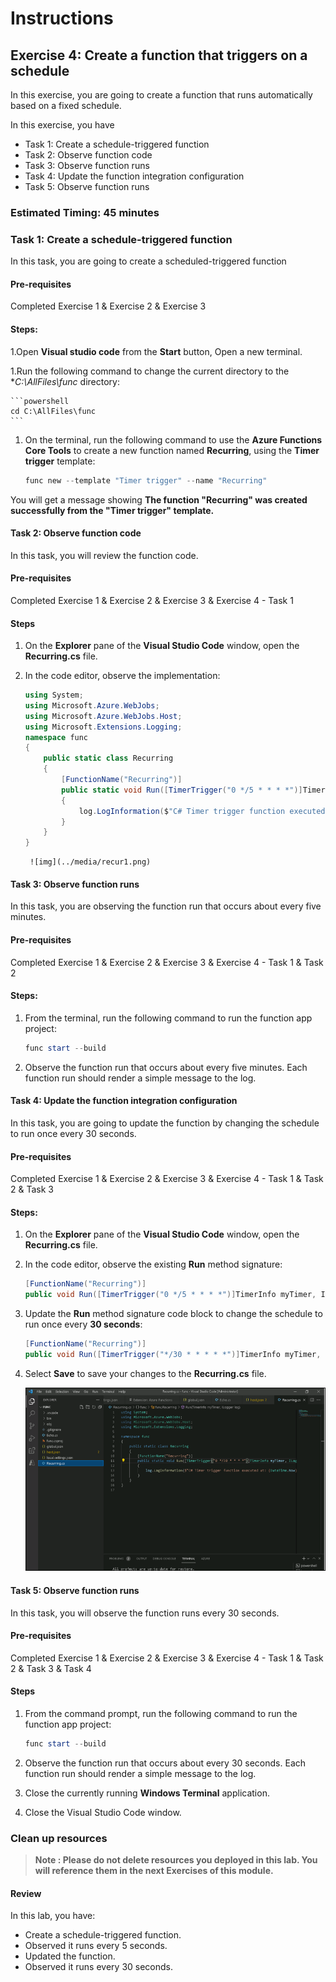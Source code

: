 # Instructions

## Exercise 4: Create a function that triggers on a schedule

In this exercise, you are going to create a function that runs automatically based on a fixed schedule.

In this exercise, you have

   + Task 1: Create a schedule-triggered function
   + Task 2: Observe function code
   + Task 3: Observe function runs
   + Task 4: Update the function integration configuration
   + Task 5: Observe function runs

### Estimated Timing: 45 minutes

### Task 1: Create a schedule-triggered function

In this task, you are going to create a scheduled-triggered function

#### Pre-requisites

Completed Exercise 1 & Exercise 2 & Exercise 3

#### Steps:

1.Open **Visual studio code** from the **Start** button, Open a new terminal.

1.Run the following command to change the current directory to the **C:\AllFiles\func* directory:

    ```powershell
    cd C:\AllFiles\func
    ```

1. On the terminal, run the following command to use the **Azure Functions Core Tools** to create a new function named **Recurring**, using the **Timer trigger** template:

    ```powershell
    func new --template "Timer trigger" --name "Recurring"
    ```

You will get a message showing **The function "Recurring" was created successfully from the "Timer trigger" template.**  

#### Task 2: Observe function code

In this task, you will review the function code.

#### Pre-requisites

Completed Exercise 1 & Exercise 2 & Exercise 3 & Exercise 4 - Task 1

#### Steps

1. On the **Explorer** pane of the **Visual Studio Code** window, open the **Recurring.cs** file.

1. In the code editor, observe the implementation:

    ```csharp
    using System;
    using Microsoft.Azure.WebJobs;
    using Microsoft.Azure.WebJobs.Host;
    using Microsoft.Extensions.Logging;    
    namespace func
    {
        public static class Recurring
        {
            [FunctionName("Recurring")]
            public static void Run([TimerTrigger("0 */5 * * * *")]TimerInfo myTimer, ILogger log)
            {
                log.LogInformation($"C# Timer trigger function executed at: {DateTime.Now}");
            }
        }
    }
    ```
        ![img](../media/recur1.png)

#### Task 3: Observe function runs

In this task, you are observing the function run that occurs about every five minutes.

#### Pre-requisites

Completed Exercise 1 & Exercise 2 & Exercise 3 & Exercise 4 - Task 1 & Task 2

#### Steps:

1. From the terminal, run the following command to run the function app project:

    ```powershell
    func start --build
    ```
    
1. Observe the function run that occurs about every five minutes. Each function run should render a simple message to the log.


#### Task 4: Update the function integration configuration

In this task, you are going to update the function by changing the schedule to run once every 30 seconds.

#### Pre-requisites

Completed Exercise 1 & Exercise 2 & Exercise 3 & Exercise 4 - Task 1 & Task 2 & Task 3

#### Steps:

1. On the **Explorer** pane of the **Visual Studio Code** window, open the **Recurring.cs** file.

1. In the code editor, observe the existing **Run** method signature:

    ```csharp
    [FunctionName("Recurring")]
    public void Run([TimerTrigger("0 */5 * * * *")]TimerInfo myTimer, ILogger log)
    ```

1. Update the **Run** method signature code block to change the schedule to run once every **30 seconds**:

    ```csharp
    [FunctionName("Recurring")]
    public void Run([TimerTrigger("*/30 * * * * *")]TimerInfo myTimer, ILogger log)
    ```

1. Select **Save** to save your changes to the **Recurring.cs** file.

    ![img](../media/recur2.png)

#### Task 5: Observe function runs

In this task, you will observe the function runs every 30 seconds.

#### Pre-requisites

Completed Exercise 1 & Exercise 2 & Exercise 3 & Exercise 4 - Task 1 & Task 2 & Task 3 & Task 4

#### Steps

1. From the command prompt, run the following command to run the function app project:

    ```powershell
    func start --build
    ```
     
1. Observe the function run that occurs about every 30 seconds. Each function run should render a simple message to the log.

1. Close the currently running **Windows Terminal** application.

1. Close the Visual Studio Code window.

### Clean up resources

>**Note : Please do not delete resources you deployed in this lab. You will reference them in the next Exercises of this module.**

#### Review

In this lab, you have:

- Create a schedule-triggered function.
- Observed it runs every 5 seconds.
- Updated the function.
- Observed it runs every 30 seconds.


